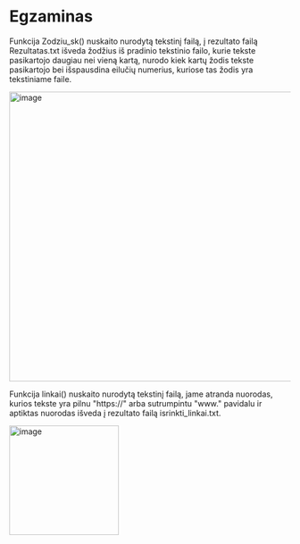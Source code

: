 # Egzaminas

Funkcija Zodziu_sk() nuskaito nurodytą tekstinį failą, į rezultato failą Rezultatas.txt išveda žodžius iš pradinio tekstinio failo, kurie tekste pasikartojo daugiau nei vieną kartą, nurodo kiek kartų žodis tekste pasikartojo bei išspausdina eilučių numerius, kuriose tas žodis yra tekstiniame faile.  

<img width="519" alt="image" src="https://github.com/ievagud/Egzaminas/assets/144427953/94c28d80-81c0-4a13-af3d-f950983dc4e2">

Funkcija linkai() nuskaito nurodytą tekstinį failą, jame atranda nuorodas, kurios tekste yra pilnu "https://" arba sutrumpintu "www." pavidalu ir aptiktas nuorodas išveda į rezultato failą isrinkti_linkai.txt. 

<img width="196" alt="image" src="https://github.com/ievagud/Egzaminas/assets/144427953/d2deba2a-196b-4b11-8a4d-3b683fd14040">
